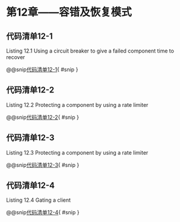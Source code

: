 # 第12章——容错及恢复模式

## 代码清单12-1

Listing 12.1 Using a circuit breaker to give a failed component time to recover

@@snip[代码清单12-1](../../../../chapter12/src/main/scala/chapter12/StorageComponent.scala){ #snip }

## 代码清单12-2

Listing 12.2 Protecting a component by using a rate limiter

@@snip[代码清单12-2](../../../../chapter12/src/main/scala/chapter12/RateLimiter.scala){ #snip }

## 代码清单12-3

Listing 12.3 Protecting a component by using a rate limiter

@@snip[代码清单12-3](../../../../chapter12/src/main/scala/chapter12/StorageClient.scala){ #snip }

## 代码清单12-4

Listing 12.4 Gating a client

@@snip[代码清单12-4](../../../../chapter12/src/main/scala/chapter12/GatedStorageClient.scala){ #snip }